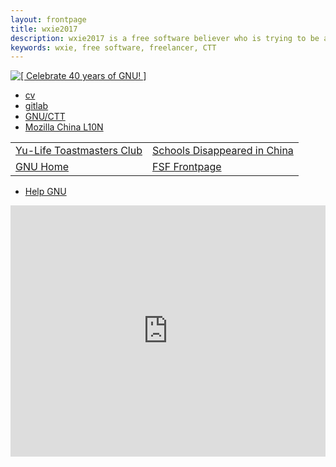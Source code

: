 ```yaml
---
layout: frontpage
title: wxie2017
description: wxie2017 is a free software believer who is trying to be a freelancer working with free software.
keywords: wxie, free software, freelancer, CTT
---
```



<a href="https://www.gnu.org/gnu40"><img src="https://www.gnu.org/gnu40/GNU40_badge.png" alt="[ Celebrate 40 years of GNU! ]" /></a>

<div class="navbar">
  <div class="navbar-inner">
      <ul class="nav">
          <li><a href="{{ BASE_PATH }}/assets/cv.pdf">cv</a></li>
<!-- no github anymore         <li><a href="https://github.com/wxie2017">github</a></li>  -->
          <li><a href="https://gitlab.com/wxie2017">gitlab</a></li>
          <li><a href="https://savannah.gnu.org/projects/www-zh-cn/">GNU/CTT</a></li>
          <li><a href="https://community.mozilla.org/groups/mozilla-china-l10n/">Mozilla China L10N</a></li>
      </ul>
  </div>
</div>

<table class="wide">
<tr>
  <td class="left">
    <a href="https://yulifeclub.gitlab.io/">Yu-Life Toastmasters Club</a>
  </td>
  <td class="right">
    <a href="https://schools-disappeared-in-china.gitlab.io/webpages/schools.html">Schools Disappeared in China</a>
  </td>
</tr>
<tr>
  <td class="left">
    <a href="https://www.gnu.org/">GNU Home</a>
  </td>
  <td class="right">
    <a href="https://www.fsf.org/">FSF Frontpage</a>
  </td>
</tr>
</table>

<div class="navbar">
  <div class="navbar-inner">
      <ul class="nav">
          <li><a href="https://www.gnu.org/help/help.html">Help GNU</a></li>
      </ul>
  </div>
</div>

<div id="freedom-iframe-container" style="position: relative; padding-top: calc(60% + 100px); width: 100%;">
<iframe src="https://www.fsf.org/videos/escape-to-freedom/" scrolling="no" style="overflow: hidden; margin: 0; border: 0 none; display: block; position: absolute; width: 100%; height: 100%; top: 0;"></iframe>
</div>
<script>
// @license magnet:?xt=urn:btih:1f739d935676111cfff4b4693e3816e664797050&dn;=gpl-3.0.txt GPL-3.0-or-later
window.onmessage = function (e) { if (e.data.hasOwnProperty("freedom-iframe-height")) { document.getElementById('freedom-iframe-container').style.height=`${e.data["freedom-iframe-height"]}px`;  document.getElementById('freedom-iframe-container').style["padding-top"]="unset";} };
// @license-end
</script>